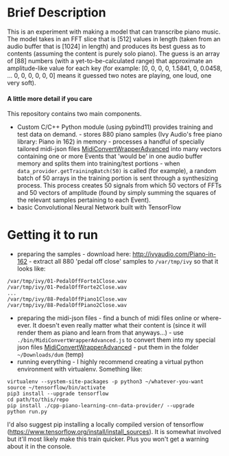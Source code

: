 # Brief Description
This is an experiment with making a model that can transcribe piano music.
The model takes in an FFT slice that is [512] values in length (taken from an audio buffer that is [1024] in length) and produces its best guess as to contents (assuming the content is purely solo piano). The guess is an array of [88] numbers (with a yet-to-be-calculated range) that approximate an amplitude-like value for each key (for example: [0, 0, 0, 0, 1.5841, 0, 0.0458, ... 0, 0, 0, 0, 0, 0] means it guessed two notes are playing, one loud, one very soft).

#### A little more detail if you care
This repository contains two main components.
 - Custom C/C++ Python module (using pybind11) provides training and test data on demand.
        - stores 880 piano samples (Ivy Audio's free piano library: Piano in 162) in memory
        - processes a handful of specially tailored midi-json files [MidiConvertWrapperAdvanced](https://github.com/jsphweid/MidiConvertWrapperAdvanced) into many vectors containing one or more Events that 'would be' in one audio buffer memory and splits them into training/test portions
        - when `data_provider.getTrainingBatch(50)` is called (for example), a random batch of 50 arrays in the training portion is sent through a synthesizing process. This process creates 50 signals from which 50 vectors of FFTs and 50 vectors of amplitude (found by simply summing the squares of the relevant samples pertaining to each Event).
 - basic Convolutional Neural Network built with TensorFlow

# Getting it to run
 - preparing the samples
        - download here: http://ivyaudio.com/Piano-in-162
        - extract all 880 'pedal off close' samples to `/var/tmp/ivy` so that it looks like:
```
/var/tmp/ivy/01-PedalOffForte1Close.wav
/var/tmp/ivy/01-PedalOffForte2Close.wav
...
/var/tmp/ivy/88-PedalOffPiano1Close.wav
/var/tmp/ivy/88-PedalOffPiano2Close.wav
```
 - preparing the midi-json files
         - find a bunch of midi files online or where-ever. It doesn't even really matter what their content is (since it will render them as piano and learn from that anyways...)
         - use `./bin/MidiConvertWrapperAdvanced.js` to convert them into my special json files [MidiConvertWrapperAdvanced](https://github.com/jsphweid/MidiConvertWrapperAdvanced)
         - put them in the folder `~/Downloads/dum` (temp)
  - running everything
         - I highly recommend creating a virtual python environment with virtualenv. Something like:
```
virtualenv --system-site-packages -p python3 ~/whatever-you-want
source ~/tensorflow/bin/activate
pip3 install --upgrade tensorflow 
cd path/to/this/repo
pip install ./cpp-piano-learning-cnn-data-provider/ --upgrade
python run.py
```
I'd also suggest pip installing a locally compiled version of tensorflow (https://www.tensorflow.org/install/install_sources). It is somewhat involved but it'll most likely make this train quicker. Plus you won't get a warning about it in the console.
